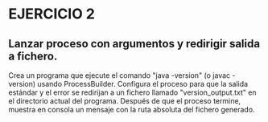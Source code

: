 # EJERCICIO 2
## Lanzar proceso con argumentos y redirigir salida a fichero.
Crea un programa que ejecute el comando "java -version" (o javac -version) usando ProcessBuilder.
Configura el proceso para que la salida estándar y el error se redirijan a un fichero llamado "version_output.txt" en el directorio actual del programa. Después de que el proceso termine, muestra en consola un mensaje con la ruta absoluta del fichero generado.